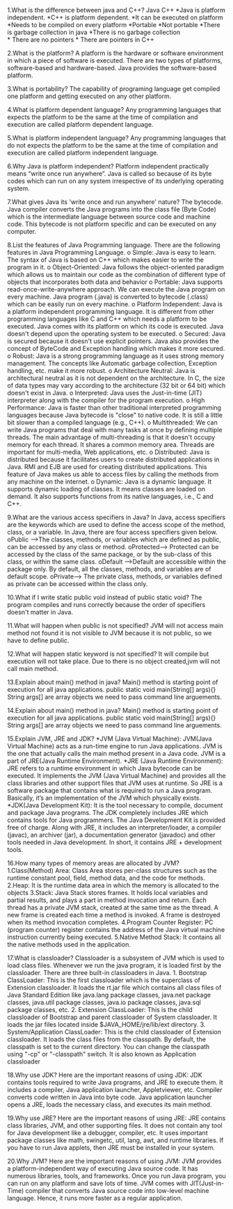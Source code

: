 1.What is the difference between java and C++?
                       Java	                                                                        C++
        *Java is platform independent.	                                     *C++ is platform dependent.
        *It can be executed on platform	                                     *Needs to be compiled on every platform
        *Portable                                                            *Not portable
        *There is garbage collection in java                                 *There is no garbage collection         
        * There are no pointers                                              * There are pointers in C++
 
2.What is the platform?
      A platform is the hardware or software environment in which a piece of software is executed. There are two types of platforms, software-based and hardware-based. Java provides the software-based platform.

3.What is portability?
   The capability of programing language get compiled one platform and getting executed on any other platform.

4.What is platform dependent language?
    Any programming languages that expects the platform to be the same at the time of compilation  and execution are called platform dependent language.

5.What is platform independent language?
    Any programming languages that do not expects the platform to be the same at the time of compilation  and execution are called platform independent language.

6.Why Java is platform independent? 
    Platform independent practically means “write once run anywhere”. Java is called so because of its byte codes which can run on any system irrespective of its underlying         operating system.

7.What gives Java its 'write once and run anywhere' nature?
     The bytecode. Java compiler converts the Java programs into the class file (Byte Code) which is the intermediate language between source code and machine code. This                bytecode is not platform specific and can be executed on any computer.

8.List the features of Java Programming language.
   There are the following features in Java Programming Language.
   o  Simple: 
         Java is easy to learn. The syntax of Java is based on C++ which makes easier to write the program in it.
   o  Object-Oriented:
         Java follows the object-oriented paradigm which allows us to maintain our code as the combination of different type of objects that incorporates both data and behavior
   o  Portable:
          Java supports read-once-write-anywhere approach. We can execute the Java program on every machine. Java program (.java) is converted to bytecode (.class) which can be        easily run on every machine.
   o  Platform Independent: 
          Java is a platform independent programming language. It is different from other programming languages like C and C++ which needs a platform to be executed. Java comes        with its platform on which its code is executed. Java doesn't depend upon the operating system to be executed.
   o Secured: 
         Java is secured because it doesn't use explicit pointers. Java also provides the concept of ByteCode and Exception handling which makes it more secured.
   o Robust: 
       Java is a strong programming language as it uses strong memory management. The concepts like Automatic garbage collection, Exception handling, etc. make it more robust.
   o Architecture Neutral:
        Java is architectural neutral as it is not dependent on the architecture. In C, the size of data types may vary according to the architecture (32 bit or 64 bit) which           doesn't exist in Java.
   o Interpreted: 
         Java uses the Just-in-time (JIT) interpreter along with the compiler for the program execution.
   o High Performance: 
         Java is faster than other traditional interpreted programming languages because Java bytecode is "close" to native code. It is still a little bit slower than a compiled         language (e.g., C++).
   o Multithreaded: 
         We can write Java programs that deal with many tasks at once by defining multiple threads. The main advantage of multi-threading is that it doesn't occupy memory for             each thread. It shares a common memory area. Threads are important for multi-media, Web applications, etc.
   o Distributed: 
         Java is distributed because it facilitates users to create distributed applications in Java. RMI and EJB are used for creating distributed applications. This feature of         Java makes us able to access files by calling the methods from any machine on the internet.
   o Dynamic: 
         Java is a dynamic language. It supports dynamic loading of classes. It means classes are loaded on demand. It also supports functions from its native languages, i.e., C       and C++.

9.What are the various access specifiers in Java?
      In Java, access specifiers are the keywords which are used to define the access scope of the method, class, or a variable. In Java, there are four access specifiers given below.
     oPublic -->The classes, methods, or variables which are defined as public, can be accessed by any class or method.
     oProtected--> Protected can be accessed by the class of the same package, or by the sub-class of this class, or within the same class.
     oDefault -->Default are accessible within the package only. By default, all the classes, methods, and variables are of default scope.
     oPrivate--> The private class, methods, or variables defined as private can be accessed within the class only.

10.What if I write static public void instead of public static void?
    The program compiles and runs correctly because the order of specifiers doesn't matter in Java.

11.What will happen when public is not specified?
      JVM will not access main method not found it is not visible to JVM because it is not public, so we have to define public.

12.What will happen static keyword is not specified? 
      It will compile but execution will not take place. Due to there is no object created,jvm will not call main method.

13.Explain about main() method in java?
      Main() method is starting point of execution for all java applications.
      public static void main(String[] args){}
      String args[] are array objects we need to pass command line arguements. 

14.Explain about main() method in java?
      Main() method is starting point of execution for all java applications.
      public static void main(String[] args){}
      String args[] are array objects we need to pass command line arguements. 

15.Explain JVM, JRE and JDK? 
    *JVM (Java Virtual Machine): 
       JVM(Java Virtual Machine) acts as a run-time engine to run Java applications. JVM is the one that actually calls the main method present in a Java code. JVM is a part of JRE(Java Runtime Environment).
   *JRE (Java Runtime Environment): 
       JRE refers to a runtime environment in which Java bytecode can be executed. It implements the JVM (Java Virtual Machine) and provides all the class libraries and other support files that JVM uses at runtime. So JRE is a software package that contains what is required to run a Java program. Basically, it’s an implementation of the JVM which physically exists. 
    *JDK(Java Development Kit): 
      It is the tool necessary to compile, document and package Java programs. The JDK completely includes JRE which contains tools for Java programmers. The Java Development Kit is provided free of charge. Along with JRE, it includes an interpreter/loader, a compiler (javac), an archiver (jar), a documentation generator (javadoc) and other tools needed in Java development. In short, it contains JRE + development tools.

16.How many types of memory areas are allocated by JVM?
    1.Class(Method) Area: Class Area stores per-class structures such as the runtime constant pool, field, method data, and the code for methods.
    2.Heap: It is the runtime data area in which the memory is allocated to the objects
    3.Stack: Java Stack stores frames. It holds local variables and partial results, and plays a part in method invocation and return. Each thread has a private JVM stack, created at the same time as the thread. A new frame is created each time a method is invoked. A frame is destroyed when its method invocation completes.
    4.Program Counter Register: PC (program counter) register contains the address of the Java virtual machine instruction currently being executed.
    5.Native Method Stack: It contains all the native methods used in the application.

17.What is classloader?
       Classloader is a subsystem of JVM which is used to load class files. Whenever we run the java program, it is loaded first by the classloader. There are three built-in classloaders in Java.
              1.	Bootstrap ClassLoader: This is the first classloader which is the superclass of Extension classloader. It loads the rt.jar file which contains all class files of Java Standard Edition like java.lang package classes, java.net package classes, java.util package classes, java.io package classes, java.sql package classes, etc.
              2.	Extension ClassLoader: This is the child classloader of Bootstrap and parent classloader of System classloader. It loads the jar files located inside $JAVA_HOME/jre/lib/ext directory.
              3.	System/Application ClassLoader: This is the child classloader of Extension classloader. It loads the class files from the classpath. By default, the classpath is set to the current directory. You can change the classpath using "-cp" or "-classpath" switch. It is also known as Application classloader

18.Why use JDK?
Here are the important reasons of using JDK:
JDK contains tools required to write Java programs, and JRE to execute them.
It includes a compiler, Java application launcher, Appletviewer, etc.
Compiler converts code written in Java into byte code.
Java application launcher opens a JRE, loads the necessary class, and executes its main method.

19.Why use JRE?
Here are the important reasons of using JRE:
JRE contains class libraries, JVM, and other supporting files. It does not contain any tool for Java development like a debugger, compiler, etc.
It uses important package classes like math, swingetc, util, lang, awt, and runtime libraries.
If you have to run Java applets, then JRE must be installed in your system.

20.Why JVM?
Here are the important reasons of using JVM:
JVM provides a platform-independent way of executing Java source code.
It has numerous libraries, tools, and frameworks.
Once you run Java program, you can run on any platform and save lots of time.
JVM comes with JIT(Just-in-Time) compiler that converts Java source code into low-level machine language. Hence, it runs more faster as a regular application.


